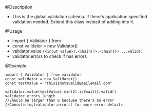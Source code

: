 @Description
- This is the global validation schema. if there's application specified validation needed. Extend this class instead of adding into it.

@Usage
- import { Validator } from <path to validator.ts>
- const validator = new Validator()
- validator.value ```(<input value>).<chain()>.<chain()>....valid()```
- validator.errors to check if has errors

@Example
```
import { Validator } from validator
const validator = new Validator()
const testValue = "thisisNotavalidEmailemail.com"

validator.value(testValue).min(2).isEmail().valid()
validator.errors.length 
//Should be larger than 0 because there's an error
//Console.log(validator.errors) for more error details
```